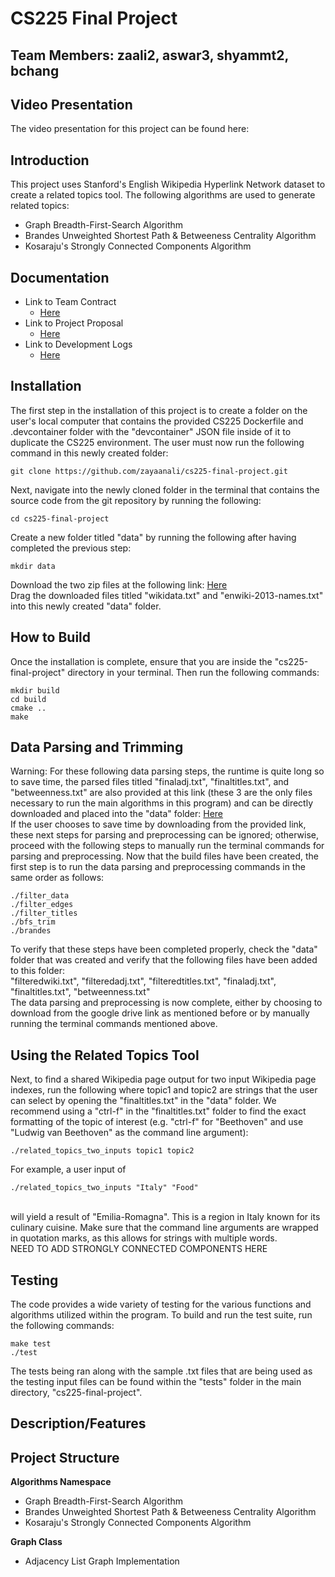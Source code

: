 # CS225 Final Project

## Team Members: zaali2, aswar3, shyammt2, bchang

## Video Presentation
The video presentation for this project can be found here:

## Introduction
This project uses Stanford's English Wikipedia Hyperlink Network dataset to create a related topics tool. The following algorithms are used to generate related topics:
* Graph Breadth-First-Search Algorithm
* Brandes Unweighted Shortest Path & Betweeness Centrality Algorithm
* Kosaraju's Strongly Connected Components Algorithm


## Documentation
* Link to Team Contract
    * [Here](https://github.com/zayaanali/cs225-final-project/blob/main/documents/contract.md)
* Link to Project Proposal
    * [Here](https://github.com/zayaanali/cs225-final-project/blob/main/documents/proposal.md)
* Link to Development Logs
    * [Here](https://github.com/zayaanali/cs225-final-project/blob/main/documents/devlog.md)

## Installation
The first step in the installation of this project is to create a folder on the user's local computer 
that contains the provided CS225 Dockerfile and .devcontainer folder with the "devcontainer" JSON file inside of 
it to duplicate the CS225 environment. The user must now run the following command in this newly created folder:<br>
``` 
git clone https://github.com/zayaanali/cs225-final-project.git
```
Next, navigate into the newly cloned folder in the terminal that contains the source code from the git repository by running the following:<br>
```
cd cs225-final-project
```
Create a new folder titled "data" by running the following after having completed the previous step:<br>
```
mkdir data
```
Download the two zip files at the following link: [Here](https://snap.stanford.edu/data/enwiki-2013.html)<br>
Drag the downloaded files titled "wikidata.txt" and "enwiki-2013-names.txt" into this newly created "data" folder.

## How to Build
Once the installation is complete, ensure that you are inside the "cs225-final-project" directory in your terminal. Then run the following commands:<br>
```
mkdir build
cd build
cmake ..
make
```
## Data Parsing and Trimming
Warning: For these following data parsing steps, the runtime is quite long so to save time, the parsed files titled "finaladj.txt", "finaltitles.txt", and "betweenness.txt" are also provided at this link (these 3 are the only files necessary to run the main algorithms in this program) and can be directly downloaded and placed into the "data" folder: [Here](https://drive.google.com/drive/folders/1D4qHG6QAGv98keLUF5j7drPEF9_2byoq?usp=sharing)<br>
If the user chooses to save time by downloading from the provided link, these next steps for parsing and preprocessing can be ignored; otherwise, proceed with the following steps to manually run the terminal commands for parsing and preprocessing.
Now that the build files have been created, the first step is to run the data parsing and preprocessing commands in the same order as follows:<br>
```
./filter_data
./filter_edges
./filter_titles
./bfs_trim
./brandes
```
To verify that these steps have been completed properly, check the "data" folder that was created and verify that the following files have been added to this folder:<br>
"filteredwiki.txt", "filteredadj.txt", "filteredtitles.txt", "finaladj.txt", "finaltitles.txt", "betweenness.txt"<br>
The data parsing and preprocessing is now complete, either by choosing to download from the google drive link as mentioned before or by manually running the terminal commands mentioned above.
## Using the Related Topics Tool
Next, to find a shared Wikipedia page output for two input Wikipedia page indexes, run the following where topic1 and topic2 are strings that the user can select by opening the "finaltitles.txt" in the "data" folder. We recommend using a "ctrl-f" in the "finaltitles.txt" folder to find the exact formatting of the topic of interest (e.g. "ctrl-f" for "Beethoven" and use "Ludwig van Beethoven" as the command line argument):
```
./related_topics_two_inputs topic1 topic2
```
For example, a user input of<br>
```
./related_topics_two_inputs "Italy" "Food"
```
<br>will yield a result of "Emilia-Romagna". This is a region in Italy known for its culinary cuisine. Make sure that the command line arguments are wrapped in quotation marks, as this allows for strings with multiple words.
<br>NEED TO ADD STRONGLY CONNECTED COMPONENTS HERE

## Testing
The code provides a wide variety of testing for the various functions and algorithms utilized within the program. To build and run the test suite, run the following commands:<br>
```
make test
./test
```
The tests being ran along with the sample .txt files that are being used as the testing input files can be found within the "tests" folder in the main directory, "cs225-final-project".

## Description/Features

## Project Structure

**Algorithms Namespace**
* Graph Breadth-First-Search Algorithm
* Brandes Unweighted Shortest Path & Betweeness Centrality Algorithm
* Kosaraju's Strongly Connected Components Algorithm

**Graph Class**
* Adjacency List Graph Implementation




